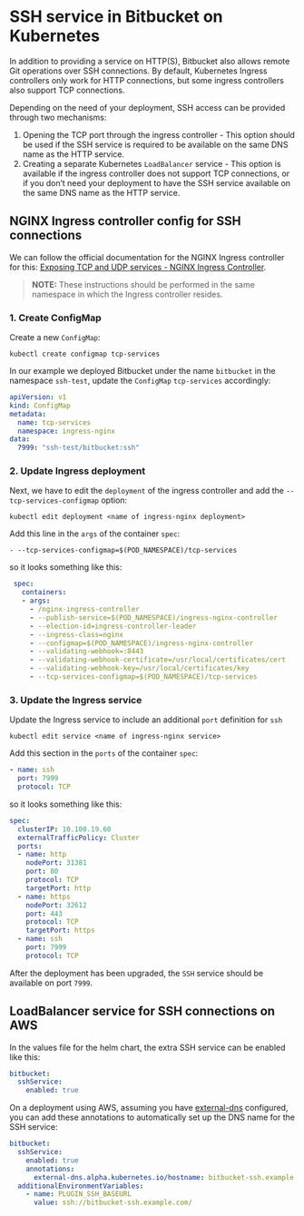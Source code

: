 # SSH service in Bitbucket on Kubernetes

In addition to providing a service on HTTP(S), Bitbucket also allows remote Git operations over SSH connections. By default, Kubernetes Ingress controllers only work for HTTP connections, but some ingress controllers also support TCP connections.

Depending on the need of your deployment, SSH access can be provided through two mechanisms:

1. Opening the TCP port through the ingress controller - This option should be used if the SSH service is required to be available on the same DNS name as the HTTP service.
2. Creating a separate Kubernetes `LoadBalancer` service - This option is available if the ingress controller does not support TCP connections, or if you don’t need your deployment to have the SSH service available on the same DNS name as the HTTP service.

## NGINX Ingress controller config for SSH connections
We can follow the official documentation for the NGINX Ingress controller for this: [Exposing TCP and UDP services - NGINX Ingress Controller](https://kubernetes.github.io/ingress-nginx/user-guide/exposing-tcp-udp-services/).

>**NOTE:** These instructions should be performed in the same namespace in which the Ingress controller resides.

### 1. Create ConfigMap
Create a new `ConfigMap`:
``` shell
kubectl create configmap tcp-services
```

In our example we deployed Bitbucket under the name `bitbucket` in the namespace `ssh-test`, update the `ConfigMap` `tcp-services` accordingly:

```yaml
apiVersion: v1
kind: ConfigMap
metadata:
  name: tcp-services
  namespace: ingress-nginx
data:
  7999: "ssh-test/bitbucket:ssh"
```

### 2. Update Ingress deployment
Next, we have to edit the `deployment` of the ingress controller and add the `--tcp-services-configmap` option:
```shell
kubectl edit deployment <name of ingress-nginx deployment>
```
Add this line in the `args` of the container `spec`:
```shell
- --tcp-services-configmap=$(POD_NAMESPACE)/tcp-services
```
so it looks something like this:
```yaml
 spec:
   containers:
   - args:
     - /nginx-ingress-controller
     - --publish-service=$(POD_NAMESPACE)/ingress-nginx-controller
     - --election-id=ingress-controller-leader
     - --ingress-class=nginx
     - --configmap=$(POD_NAMESPACE)/ingress-nginx-controller
     - --validating-webhook=:8443
     - --validating-webhook-certificate=/usr/local/certificates/cert
     - --validating-webhook-key=/usr/local/certificates/key
     - --tcp-services-configmap=$(POD_NAMESPACE)/tcp-services
```

### 3. Update the Ingress service
Update the Ingress service to include an additional `port` definition for `ssh`
```shell
kubectl edit service <name of ingress-nginx service>
```
Add this section in the `ports` of the container `spec`:
```yaml
- name: ssh
  port: 7999
  protocol: TCP
```
so it looks something like this:
```yaml
spec:
  clusterIP: 10.100.19.60
  externalTrafficPolicy: Cluster
  ports:
  - name: http
    nodePort: 31381
    port: 80
    protocol: TCP
    targetPort: http
  - name: https
    nodePort: 32612
    port: 443
    protocol: TCP
    targetPort: https
  - name: ssh
    port: 7999
    protocol: TCP
```
After the deployment has been upgraded, the `SSH` service should be available on port `7999`.

## LoadBalancer service for SSH connections on AWS
In the values file for the helm chart, the extra SSH service can be enabled like this:
```yaml
bitbucket:
  sshService:
    enabled: true
```
On a deployment using AWS, assuming you have [external-dns](https://github.com/kubernetes-sigs/external-dns) configured, you can add these annotations to automatically set up the DNS name for the SSH service:
```yaml
bitbucket:
  sshService:
    enabled: true
    annotations:
      external-dns.alpha.kubernetes.io/hostname: bitbucket-ssh.example.com
  additionalEnvironmentVariables:
    - name: PLUGIN_SSH_BASEURL
      value: ssh://bitbucket-ssh.example.com/
```